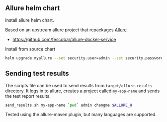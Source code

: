 ## Allure helm chart

Install allure helm chart.

Based on an upstream allure project that repackages [Allure](https://github.com/allure-framework/allure2/releases/)

- https://github.com/fescobar/allure-docker-service

Install from source chart
```bash
helm upgrade myallure --set security.user=admin --set security.password=changeme --create-namespace --namespace=allure --install .
```

## Sending test results

The scripts file can be used to send results from `target/allure-results` directory. It logs in to allure, creates a project called `my-app-name` and sends the test report results.

```bash
send_results.sh my-app-name `pwd` admin changme $ALLURE_H
```

Tested using the allure-maven plugin, but many languages are supported.
